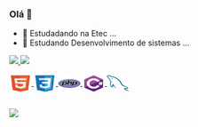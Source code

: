 ### Olá  👋

- 🔭 Estudadando na Etec ...
- 🌱 Estudando Desenvolvimento de sistemas ...

<div>
  <a href="https://github.com/GabrielDamascenoAlmeida"> 
  <img height="180em" src="https://github-readme-stats.vercel.app/api?username=GabrielDamascenoAlmeida&show_icons=true&theme=gruvbox"/>  
  <img height="180em" src="https://github-readme-stats.vercel.app/api/top-langs/?username=GabrielDamascenoAlmeida&layout=compact&theme=gruvbox"/>    
</div>
<div style="display: inline_block"><br>
  <img align="center" alt="Gabriel-HTML" height="30" width="40" src="https://raw.githubusercontent.com/devicons/devicon/master/icons/html5/html5-original.svg">
  <img align="center" alt="Gabriel-CSS" height="30" width="40" src="https://raw.githubusercontent.com/devicons/devicon/master/icons/css3/css3-original.svg">
  <img align="center" alt="Gabriel-PHP" height="30" width="40" src="https://raw.githubusercontent.com/devicons/devicon/master/icons/php/php-original.svg">
  <img align="center" alt="Gabriel-Csharp" height="30" width="40" src="https://raw.githubusercontent.com/devicons/devicon/master/icons/csharp/csharp-original.svg">
  <img align="center" alt="Gabriel-Csharp" height="30" width="40" src="https://raw.githubusercontent.com/devicons/devicon/master/icons/mysql/mysql-original.svg">
</div>

##
<div>
  <a href = "mailto:gabrieldamascenoalmeida341@gmail.com"><img src="https://img.shields.io/badge/-Gmail-%23333?style=for-the-badge&logo=gmail&logoColor=red" target="_blank"></a>
</div>
